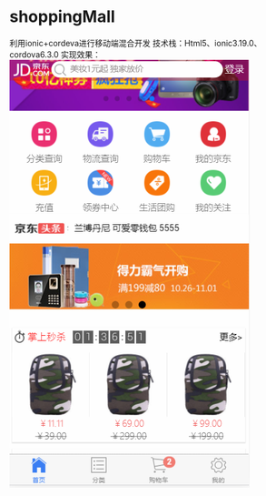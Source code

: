 # shoppingMall
利用ionic+cordeva进行移动端混合开发
技术栈：Html5、ionic3.19.0、cordova6.3.0
实现效果：
![image](https://github.com/wangc1993/shoppingMall/raw/master/实现效果图/首页.png)

